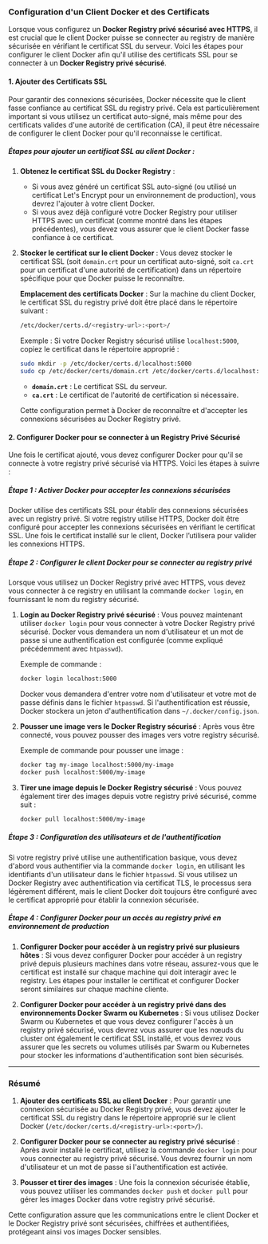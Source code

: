 ### **Configuration d'un Client Docker et des Certificats**

Lorsque vous configurez un **Docker Registry privé sécurisé avec HTTPS**, il est crucial que le client Docker puisse se connecter au registry de manière sécurisée en vérifiant le certificat SSL du serveur. Voici les étapes pour configurer le client Docker afin qu'il utilise des certificats SSL pour se connecter à un **Docker Registry privé sécurisé**.

#### **1. Ajouter des Certificats SSL**

Pour garantir des connexions sécurisées, Docker nécessite que le client fasse confiance au certificat SSL du registry privé. Cela est particulièrement important si vous utilisez un certificat auto-signé, mais même pour des certificats valides d'une autorité de certification (CA), il peut être nécessaire de configurer le client Docker pour qu'il reconnaisse le certificat.

##### **Étapes pour ajouter un certificat SSL au client Docker** :

1. **Obtenez le certificat SSL du Docker Registry** :
   - Si vous avez généré un certificat SSL auto-signé (ou utilisé un certificat Let's Encrypt pour un environnement de production), vous devrez l'ajouter à votre client Docker.
   - Si vous avez déjà configuré votre Docker Registry pour utiliser HTTPS avec un certificat (comme montré dans les étapes précédentes), vous devez vous assurer que le client Docker fasse confiance à ce certificat.

2. **Stocker le certificat sur le client Docker** :
   Vous devez stocker le certificat SSL (soit `domain.crt` pour un certificat auto-signé, soit `ca.crt` pour un certificat d'une autorité de certification) dans un répertoire spécifique pour que Docker puisse le reconnaître.

   **Emplacement des certificats Docker** :
   Sur la machine du client Docker, le certificat SSL du registry privé doit être placé dans le répertoire suivant :
   
   ```bash
   /etc/docker/certs.d/<registry-url>:<port>/
   ```

   Exemple :
   Si votre Docker Registry sécurisé utilise `localhost:5000`, copiez le certificat dans le répertoire approprié :
   
   ```bash
   sudo mkdir -p /etc/docker/certs.d/localhost:5000
   sudo cp /etc/docker/certs/domain.crt /etc/docker/certs.d/localhost:5000/ca.crt
   ```

   - **`domain.crt`** : Le certificat SSL du serveur.
   - **`ca.crt`** : Le certificat de l'autorité de certification si nécessaire.

   Cette configuration permet à Docker de reconnaître et d'accepter les connexions sécurisées au Docker Registry privé.

#### **2. Configurer Docker pour se connecter à un Registry Privé Sécurisé**

Une fois le certificat ajouté, vous devez configurer Docker pour qu'il se connecte à votre registry privé sécurisé via HTTPS. Voici les étapes à suivre :

##### **Étape 1 : Activer Docker pour accepter les connexions sécurisées**

Docker utilise des certificats SSL pour établir des connexions sécurisées avec un registry privé. Si votre registry utilise HTTPS, Docker doit être configuré pour accepter les connexions sécurisées en vérifiant le certificat SSL. Une fois le certificat installé sur le client, Docker l’utilisera pour valider les connexions HTTPS.

##### **Étape 2 : Configurer le client Docker pour se connecter au registry privé**

Lorsque vous utilisez un Docker Registry privé avec HTTPS, vous devez vous connecter à ce registry en utilisant la commande `docker login`, en fournissant le nom du registry sécurisé.

1. **Login au Docker Registry privé sécurisé** :
   Vous pouvez maintenant utiliser `docker login` pour vous connecter à votre Docker Registry privé sécurisé. Docker vous demandera un nom d'utilisateur et un mot de passe si une authentification est configurée (comme expliqué précédemment avec `htpasswd`).

   Exemple de commande :
   ```bash
   docker login localhost:5000
   ```

   Docker vous demandera d'entrer votre nom d'utilisateur et votre mot de passe définis dans le fichier `htpasswd`. Si l'authentification est réussie, Docker stockera un jeton d'authentification dans `~/.docker/config.json`.

2. **Pousser une image vers le Docker Registry sécurisé** :
   Après vous être connecté, vous pouvez pousser des images vers votre registry sécurisé.

   Exemple de commande pour pousser une image :
   ```bash
   docker tag my-image localhost:5000/my-image
   docker push localhost:5000/my-image
   ```

3. **Tirer une image depuis le Docker Registry sécurisé** :
   Vous pouvez également tirer des images depuis votre registry privé sécurisé, comme suit :
   ```bash
   docker pull localhost:5000/my-image
   ```

##### **Étape 3 : Configuration des utilisateurs et de l'authentification**

Si votre registry privé utilise une authentification basique, vous devez d'abord vous authentifier via la commande `docker login`, en utilisant les identifiants d'un utilisateur dans le fichier `htpasswd`. Si vous utilisez un Docker Registry avec authentification via certificat TLS, le processus sera légèrement différent, mais le client Docker doit toujours être configuré avec le certificat approprié pour établir la connexion sécurisée.

##### **Étape 4 : Configurer Docker pour un accès au registry privé en environnement de production**

1. **Configurer Docker pour accéder à un registry privé sur plusieurs hôtes** :
   Si vous devez configurer Docker pour accéder à un registry privé depuis plusieurs machines dans votre réseau, assurez-vous que le certificat est installé sur chaque machine qui doit interagir avec le registry. Les étapes pour installer le certificat et configurer Docker seront similaires sur chaque machine cliente.

2. **Configurer Docker pour accéder à un registry privé dans des environnements Docker Swarm ou Kubernetes** :
   Si vous utilisez Docker Swarm ou Kubernetes et que vous devez configurer l'accès à un registry privé sécurisé, vous devrez vous assurer que les nœuds du cluster ont également le certificat SSL installé, et vous devrez vous assurer que les secrets ou volumes utilisés par Swarm ou Kubernetes pour stocker les informations d'authentification sont bien sécurisés.

---

### **Résumé**

1. **Ajouter des certificats SSL au client Docker** : Pour garantir une connexion sécurisée au Docker Registry privé, vous devez ajouter le certificat SSL du registry dans le répertoire approprié sur le client Docker (`/etc/docker/certs.d/<registry-url>:<port>/`).
   
2. **Configurer Docker pour se connecter au registry privé sécurisé** : Après avoir installé le certificat, utilisez la commande `docker login` pour vous connecter au registry privé sécurisé. Vous devrez fournir un nom d'utilisateur et un mot de passe si l'authentification est activée.

3. **Pousser et tirer des images** : Une fois la connexion sécurisée établie, vous pouvez utiliser les commandes `docker push` et `docker pull` pour gérer les images Docker dans votre registry privé sécurisé.

Cette configuration assure que les communications entre le client Docker et le Docker Registry privé sont sécurisées, chiffrées et authentifiées, protégeant ainsi vos images Docker sensibles.